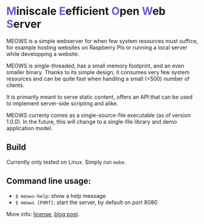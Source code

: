 <span style="color:slateblue">M</span>iniscale <span style="color:slateblue">E</span>efficient <span style="color:slateblue">O</span>pen <span style="color:slateblue">W</span>eb <span style="color:slateblue">S</span>erver
===

MEOWS is a simple webserver for when few system resources must suffice, for example hosting websites on Raspberry PIs or running a local server while developping a website.

MEOWS is single-threaded, has a small memory footprint, and an even smaller binary.
Thanks to its simple design, it consumes very few system resources and can be quite fast when handling a small (<500) number of clients.

It is primarily meant to serve static content, offers an API that can be used to implement server-side scripting and alike.

MEOWS currenly comes as a single-source-file executable (as of version 1.0.0). In the future, this will change to a single-file library and demo application model.

## Build
Currently only tested on Linux. Simply run `make`.

## Command line usage:
- `$ meows-help`: show a help message
- `$ meows [PORT]`: start the server, by default on port 8080

More info: [license](LICENSE), [blog post](https://raulcotar.github.io/posts/meows).

